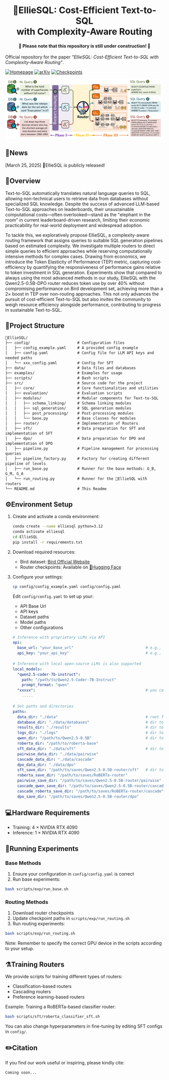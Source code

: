 <h1 align="center">🐘EllieSQL: Cost-Efficient Text-to-SQL <br> with Complexity-Aware Routing</h1>
<h4 align="center">🚧 Please note that this repository is still under construction! 🚧</h4>

Official repository for the paper *"EllieSQL: Cost-Efficient Text-to-SQL with Complexity-Aware Routing"*.

[![Homepage](https://img.shields.io/badge/🏠-Homepage-blue)](https://elliesql.github.io/)
[![arXiv](https://img.shields.io/badge/arXiv-2503.22402-<COLOR>.svg)](https://arxiv.org/abs/2503.22402)
[![Checkpoints](https://img.shields.io/badge/🤗-Checkpoints-orange)](https://huggingface.co/derrickzhu/EllieSQL_Router_Checkpoints)

![teaser](asserts/teaser.png)

## 📢News

[March 25, 2025] 🐘EllieSQL is publicly released!

## 📖Overview

Text-to-SQL automatically translates natural language queries to SQL, allowing non-technical users to retrieve data from databases without specialized SQL knowledge. Despite the success of advanced LLM-based Text-to-SQL approaches on leaderboards, their unsustainable computational costs—often overlooked—stand as the "elephant in the room" in current leaderboard-driven research, limiting their economic practicability for real-world deployment and widespread adoption. 

To tackle this, we exploratively propose EllieSQL, a complexity-aware routing framework that assigns queries to suitable SQL generation pipelines based on estimated complexity. We investigate multiple routers to direct simple queries to efficient approaches while reserving computationally intensive methods for complex cases. Drawing from economics, we introduce the Token Elasticity of Performance (TEP) metric, capturing cost-efficiency by quantifying the responsiveness of performance gains relative to token investment in SQL generation. Experiments show that compared to always using the most advanced methods in our study, EllieSQL with the Qwen2.5-0.5B-DPO router reduces token use by over 40% without compromising performance on Bird development set, achieving more than a 2× boost in TEP over non-routing approaches. This not only advances the pursuit of cost-efficient Text-to-SQL but also invites the community to weigh resource efficiency alongside performance, contributing to progress in sustainable Text-to-SQL.


## 📂Project Structure

```
🐘EllieSQL/
├── config/                     # Configuration files
│   ├── config_example.yaml     # A provided config example
│   ├── config.yaml             # Config file for LLM API keys and needed paths
│   └── xxx_config.yaml         # Config for SFT
├── data/                       # Data files and databases
├── examples/                   # Examples for usage
├── scripts/                    # Bash scripts
├── src/                        # Source code for the project
│   ├── core/                   # Core functionalities and utilities
│   ├── evaluation/             # Evaluation scripts
│   ├── modules/                # Modular components for Text-to-SQL
│   │   ├── schema_linking/     # Schema linking modules
│   │   ├── sql_generation/     # SQL generation modules
│   │   ├── post_processing/    # Post-processing modules
│   │   └── base.py             # Base classes for modules
│   ├── router/                 # Implementation of Routers
│   ├── sft/                    # Data preparation for SFT and implementation of SFT
│   ├── dpo/                    # Data preparation for DPO and implementation of DPO
│   ├── pipeline.py             # Pipeline management for processing queries
│   ├── pipeline_factory.py     # Factory for creating different pipeline of levels
│   ├── run_base.py             # Runner for the base methods: G_B, G_M, G_A
│   └── run_routing.py          # Runner for the 🐘EllieSQL with routers
└── README.md                   # This Readme
```

## ⚙Environment Setup

1. Create and activate a conda environment:

   ```bash
   conda create --name elliesql python=3.12
   conda activate elliesql
   cd EllieSQL
   pip install -r requirements.txt
   ```

2. Download required resources:

   - Bird dataset: [Bird Official Website](https://bird-bench.github.io/)
   - Router checkpoints: Available on [🤗Hugging Face](https://huggingface.co/derrickzhu/EllieSQL_Router_Checkpoints)

3. Configure your settings:

   ```bash
   cp config/config_example.yaml config/config.yaml
   ```

   Edit `config/config.yaml` to set up your:

   - API Base Url
   - API keys
   - Dataset paths
   - Model paths
   - Other configurations

   ```yaml
   # Inference with proprietary LLMs via API
   api:
     base_url: "your_base_url"                                # e.g., "https://api.openai.com/v1"
     api_key: "your_api_key"                                  # e.g., "sk-xxxxxxxxxxxxxxxxxxxxxx"
   
   # Inference with local open-source LLMs is also supported
   local_models:
     "qwen2.5-coder-7b-instruct":
       path: "/path/to/Qwen2.5-Coder-7B-Instruct"
       prompt_format: "qwen"
     "xxxxx":                                                 # you can also add new models
       .....
   
   # Set paths and directories
   paths:
     data_dir: "./data"                                       # root for data file
     database_dir: "./data/databases"                         # dir to databases in Bird
     results_dir: "./results"                                 # dir to store results
     logs_dir: "./logs"                                       # dir to store logs
     qwen_dir: "/path/to/Qwen2.5-0.5B"                        # dir to base model to train routers
     roberta_dir: "/path/to/roberta-base"
     sft_data_dir: "./data/sft"                               # dir to prepared data to fine-tune routers
     pairwise_data_dir: "./data/pairwise"
     cascade_data_dir: "./data/cascade"
     dpo_data_dir: "./data/dpo"
     sft_save_dir: "/path/to/saves/Qwen2.5-0.5B-router/sft"   # dir to saved weights after fine-tuning
     roberta_save_dir: "/path/to/saves/RoBERTa-router"
     pairwise_save_dir: "/path/to/saves/Qwen2.5-0.5B-router/pairwise"
     cascade_qwen_save_dir: "/path/to/saves/Qwen2.5-0.5B-router/cascade"
     cascade_roberta_save_dir: "/path/to/saves/RoBERTa-router/cascade"
     dpo_save_dir: "/path/to/saves/Qwen2.5-0.5B-router/dpo"
   ```

## 💻Hardware Requirements

- Training: 4 × NVIDIA RTX 4090
- Inference: 1 × NVIDIA RTX 4090

## 🧪Running Experiments

### Base Methods

1. Ensure your configuration in `config/config.yaml` is correct
2. Run base experiments:

```bash
bash scripts/exp/run_base.sh
```

### Routing Methods

1. Download router checkpoints
2. Update checkpoint paths in `scripts/exp/run_routing.sh`
3. Run routing experiments:

```bash
bash scripts/exp/run_routing.sh
```

Note: Remember to specify the correct GPU device in the scripts according to your setup.

## ⚗️Training Routers

We provide scripts for training different types of routers:

- Classification-based routers
- Cascading routers
- Preference learning-based routers

Example: Training a RoBERTa-based classifier router:

```bash
bash scripts/sft/roberta_classifier_sft.sh
```

You can also change hyperparameters in fine-tuning by editing SFT configs in  `config/`.

## ✏️Citation

If you find our work useful or inspiring, please kindly cite:

```
Coming soon...
```
